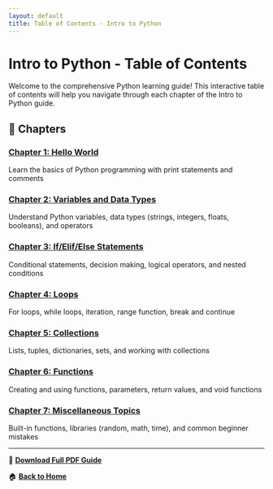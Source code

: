 ```yaml
---
layout: default
title: Table of Contents - Intro to Python
---
```


# Intro to Python - Table of Contents

Welcome to the comprehensive Python learning guide! This interactive table of contents will help you navigate through each chapter of the Intro to Python guide.

## 📖 Chapters

### [Chapter 1: Hello World](chapter-01)
Learn the basics of Python programming with print statements and comments

### [Chapter 2: Variables and Data Types](chapter-02)  
Understand Python variables, data types (strings, integers, floats, booleans), and operators

### [Chapter 3: If/Elif/Else Statements](chapter-03)
Conditional statements, decision making, logical operators, and nested conditions

### [Chapter 4: Loops](chapter-04)
For loops, while loops, iteration, range function, break and continue

### [Chapter 5: Collections](chapter-05)
Lists, tuples, dictionaries, sets, and working with collections

### [Chapter 6: Functions](chapter-06)
Creating and using functions, parameters, return values, and void functions

### [Chapter 7: Miscellaneous Topics](chapter-07)
Built-in functions, libraries (random, math, time), and common beginner mistakes

---

📄 **[Download Full PDF Guide](https://docs.google.com/viewer?url=https://raw.githubusercontent.com/hyosang2/Intro-to-Python/main/Intro_to_Python_Review_Guide.pdf&embedded=true)**

🏠 **[Back to Home](../README.md)**